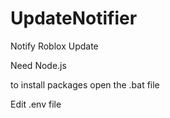 # UpdateNotifier
Notify Roblox Update

Need Node.js

to install packages open the .bat file


Edit .env file
